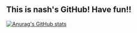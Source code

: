 ## This is nash's GitHub! Have fun!!

[![Anurag's GitHub stats](https://github-readme-stats.vercel.app/api?username=yutori10&theme=dark)](https://github.com/anuraghazra/github-readme-stats)
